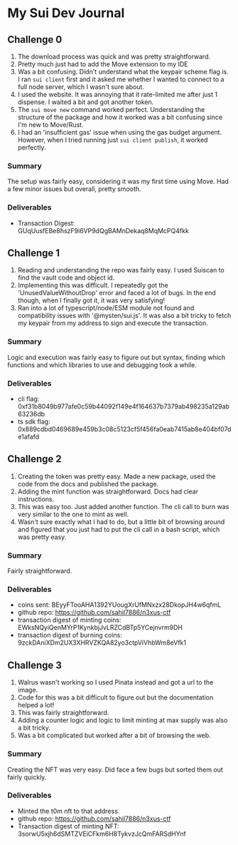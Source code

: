 # My Sui Dev Journal

## Challenge 0
1. The download process was quick and was pretty straightforward. 
2. Pretty much just had to add the Move extension to my IDE
3. Was a bit confusing. Didn't understand what the keypair scheme flag is. I ran `sui client` first and it asked me whether I wanted to connect to a full node server, which I wasn't sure about. 
4. I used the website. It was annoying that it rate-limited me after just 1 dispense. I waited a bit and got another token.
5. The `sui move new` command worked perfect. Understanding the structure of the package and how it worked was a bit confusing since I'm new to Move/Rust.
6. I had an 'insufficient gas' issue when using the gas budget argument. However, when I tried running just `sui client publish`, it worked perfectly.

### Summary
The setup was fairly easy, considering it was my first time using Move. Had a few minor issues but overall, pretty smooth.

### Deliverables
- Transaction Digest: GUqUusfEBe8hszF9i6VP9dQgBAMnDekaq8MqMcPQ4fkk

## Challenge 1
1. Reading and understanding the repo was fairly easy. I used Suiscan to find the vault code and object id.
2. Implementing this was difficult. I repeatedly got the 'UnusedValueWithoutDrop' error and faced a lot of bugs. In the end though, when I finally got it, it was very satisfying!
3. Ran into a lot of typescript/node/ESM module not found and compatibility issues with '@mysten/sui.js'. It was also a bit tricky to fetch my keypair from my address to sign and execute the transaction.

### Summary
Logic and execution was fairly easy to figure out but syntax, finding which functions and which libraries to use and debugging took a while. 

### Deliverables
- cli flag: 0xf31b8049b977afe0c59b44092f149e4f164637b7379ab498235a129ab63236db
- ts sdk flag: 0x889cdbd0469689e459b3c08c5123cf5f456fa0eab7415ab8e404bf07de1afafd


## Challenge 2
1. Creating the token was pretty easy. Made a new package, used the code from the docs and published the package. 
2. Adding the mint function was straightforward. Docs had clear instructions.
3. This was easy too. Just added another function. The cli call to burn was very similar to the one to mint as well.
4. Wasn't sure exactly what I had to do, but a little bit of browsing around and figured that you just had to put the cli call in a bash script, which was pretty easy.

### Summary
Fairly straightforward.

### Deliverables
- coins sent: BEyyFTooAHA1392YUougXrUfMNxzx28DkopJH4w6qfmL
- github repo: https://github.com/sahil7886/n3xus-ctf
- transaction digest of minting coins: EWksNQyiQenMYrP1KynkbjJvLRZCdBTp5YCejnvrm9DH
- transaction digest of burning coins: 9zckDAniXDm2UX3XHRVZKQA82yo3ctpViVhbWm8eVfk1

## Challenge 3
1. Walrus wasn't working so I used Pinata instead and got a url to the image.
2. Code for this was a bit difficult to figure out but the documentation helped a lot!
3. This was fairly straightforward. 
4. Adding a counter logic and logic to limit minting at max supply was also a bit tricky.
5. Was a bit complicated but worked after a bit of browsing the web.

### Summary
Creating the NFT was very easy. Did face a few bugs but sorted them out fairly quickly.

### Deliverables
- Minted the t0m nft to that address.
- github repo: https://github.com/sahil7886/n3xus-ctf
- Transaction digest of minting NFT: 3sorwU5xjh6dSMTZVEiCFkm6H8TykvzJcQmFARSdHYnf



